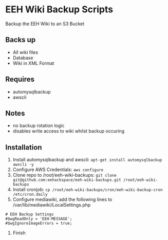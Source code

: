 # EEH Wiki Backup Scripts

Backup the EEH Wiki to an S3 Bucket

## Backs up
- All wiki files
- Database
- Wiki in XML Format

## Requires
- automysqlbackup
- awscli

## Notes
- no backup rotation logic
- disables write access to wiki whilst backup occuring

## Installation
1. Install automysqlbackup and awscli: `apt-get install automysqlbackup awscli -y`
1. Configure AWS Credentials: `aws configure`
1. Clone repo to /root/eeh-wiki-backups: `git clone git@github.com:eehackspace/eeh-wiki-backups.git /root/eeh-wiki-backups`
1. Install cronjob: `cp /root/eeh-wiki-backups/cron/eeh-wiki-backup-cron /etc/cron.daily`
1. Configure mediawiki, add the following lines to /var/lib/mediawiki/LocalSettings.php
  ```
  # EEH Backup Settings
  #$wgReadOnly = 'EEH-MESSAGE';
  #$wgIgnoreImageErrors = true;
  ```
1. Finish
